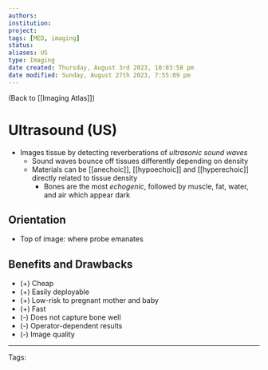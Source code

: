 ```yaml
---
authors: 
institution: 
project: 
tags: [MED, imaging]
status: 
aliases: US
type: Imaging
date created: Thursday, August 3rd 2023, 10:03:58 pm
date modified: Sunday, August 27th 2023, 7:55:09 pm
---
```


(Back to [[Imaging Atlas]])

# Ultrasound (US)

- Images tissue by detecting reverberations of _ultrasonic sound waves_
	- Sound waves bounce off tissues differently depending on density
	- Materials can be [[anechoic]], [[hypoechoic]] and [[hyperechoic]] directly related to tissue density
		- Bones are the most _echogenic_, followed by muscle, fat, water, and air which appear dark

## Orientation
- Top of image: where probe emanates

## Benefits and Drawbacks
- (+) Cheap
- (+) Easily deployable
- (+) Low-risk to pregnant mother and baby
- (+) Fast
- (-) Does not capture bone well
- (-) Operator-dependent results
- (-) Image quality

---
Tags: